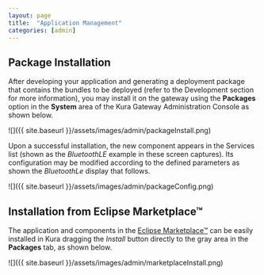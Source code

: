 ```yaml
---
layout: page
title:  "Application Management"
categories: [admin]
---
```


## Package Installation

After developing your application and generating a deployment package that contains the bundles to be deployed (refer to the Development section for more information), you may install it on the gateway using the **Packages** option in the **System** area of the Kura Gateway Administration Console as shown below.

![]({{ site.baseurl }}/assets/images/admin/packageInstall.png)

Upon a successful installation, the new component appears in the Services list (shown as the _BluetoothLE_ example in these screen captures). Its configuration may be modified according to the defined parameters as shown the _BluetoothLe_ display that follows.

![]({{ site.baseurl }}/assets/images/admin/packageConfig.png)

## Installation from Eclipse Marketplace™

The application and components in the [Eclipse Marketplace™](https://marketplace.eclipse.org/taxonomy/term/4397%2C4396/title) can be easily installed in Kura dragging the _Install_ button directly to the gray area in the **Packages** tab, as shown below.

![]({{ site.baseurl }}/assets/images/admin/marketplaceInstall.png)
